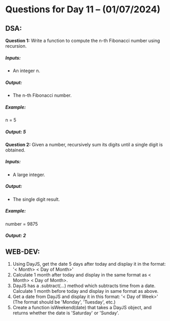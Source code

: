 # Questions for Day 11 – (01/07/2024)
## DSA:




**Question 1:**  Write a function to compute the n-th Fibonacci number using recursion.
##### Inputs:
-	An integer n.
##### Output:
- The n-th Fibonacci number.
##### Example:
n = 5
##### Output: 5

**Question 2:**  Given a number, recursively sum its digits until a single digit is obtained.
##### Inputs:
- A large integer.
##### Output:
- The single digit result.
##### Example:
number = 9875
##### Output: 2







## WEB-DEV:


1.	Using DayJS, get the date 5 days after today and display it in the format: '< Month> < Day of Month>'
2.	Calculate 1 month after today and display in the same format as < Month> < Day of Month>.
3.	DayJS has a .subtract(...) method which subtracts time from a date. Calculate 1 month before today and display in same format as above.
4.	Get a date from DayJS and display it in this format: '< Day of Week>' (The format should be 'Monday', 'Tuesday', etc.)
5.	Create a function isWeekend(date) that takes a DayJS object, and returns whether the date is 'Saturday' or 'Sunday'.







